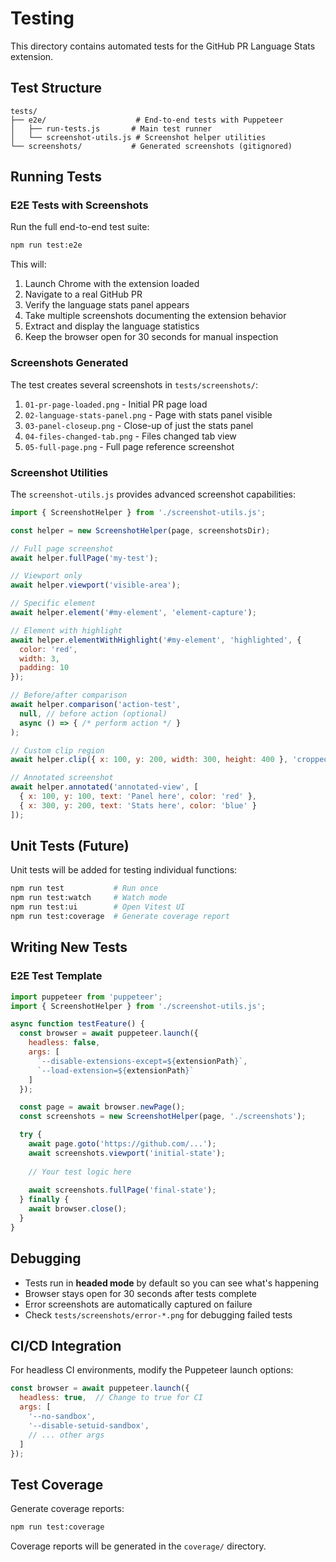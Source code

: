 # Testing

This directory contains automated tests for the GitHub PR Language Stats extension.

## Test Structure

```
tests/
├── e2e/                    # End-to-end tests with Puppeteer
│   ├── run-tests.js       # Main test runner
│   └── screenshot-utils.js # Screenshot helper utilities
└── screenshots/           # Generated screenshots (gitignored)
```

## Running Tests

### E2E Tests with Screenshots

Run the full end-to-end test suite:

```bash
npm run test:e2e
```

This will:
1. Launch Chrome with the extension loaded
2. Navigate to a real GitHub PR
3. Verify the language stats panel appears
4. Take multiple screenshots documenting the extension behavior
5. Extract and display the language statistics
6. Keep the browser open for 30 seconds for manual inspection

### Screenshots Generated

The test creates several screenshots in `tests/screenshots/`:

1. `01-pr-page-loaded.png` - Initial PR page load
2. `02-language-stats-panel.png` - Page with stats panel visible
3. `03-panel-closeup.png` - Close-up of just the stats panel
4. `04-files-changed-tab.png` - Files changed tab view
5. `05-full-page.png` - Full page reference screenshot

### Screenshot Utilities

The `screenshot-utils.js` provides advanced screenshot capabilities:

```javascript
import { ScreenshotHelper } from './screenshot-utils.js';

const helper = new ScreenshotHelper(page, screenshotsDir);

// Full page screenshot
await helper.fullPage('my-test');

// Viewport only
await helper.viewport('visible-area');

// Specific element
await helper.element('#my-element', 'element-capture');

// Element with highlight
await helper.elementWithHighlight('#my-element', 'highlighted', {
  color: 'red',
  width: 3,
  padding: 10
});

// Before/after comparison
await helper.comparison('action-test', 
  null, // before action (optional)
  async () => { /* perform action */ }
);

// Custom clip region
await helper.clip({ x: 100, y: 200, width: 300, height: 400 }, 'cropped');

// Annotated screenshot
await helper.annotated('annotated-view', [
  { x: 100, y: 100, text: 'Panel here', color: 'red' },
  { x: 300, y: 200, text: 'Stats here', color: 'blue' }
]);
```

## Unit Tests (Future)

Unit tests will be added for testing individual functions:

```bash
npm run test           # Run once
npm run test:watch     # Watch mode
npm run test:ui        # Open Vitest UI
npm run test:coverage  # Generate coverage report
```

## Writing New Tests

### E2E Test Template

```javascript
import puppeteer from 'puppeteer';
import { ScreenshotHelper } from './screenshot-utils.js';

async function testFeature() {
  const browser = await puppeteer.launch({
    headless: false,
    args: [
      `--disable-extensions-except=${extensionPath}`,
      `--load-extension=${extensionPath}`
    ]
  });

  const page = await browser.newPage();
  const screenshots = new ScreenshotHelper(page, './screenshots');

  try {
    await page.goto('https://github.com/...');
    await screenshots.viewport('initial-state');
    
    // Your test logic here
    
    await screenshots.fullPage('final-state');
  } finally {
    await browser.close();
  }
}
```

## Debugging

- Tests run in **headed mode** by default so you can see what's happening
- Browser stays open for 30 seconds after tests complete
- Error screenshots are automatically captured on failure
- Check `tests/screenshots/error-*.png` for debugging failed tests

## CI/CD Integration

For headless CI environments, modify the Puppeteer launch options:

```javascript
const browser = await puppeteer.launch({
  headless: true,  // Change to true for CI
  args: [
    '--no-sandbox',
    '--disable-setuid-sandbox',
    // ... other args
  ]
});
```

## Test Coverage

Generate coverage reports:

```bash
npm run test:coverage
```

Coverage reports will be generated in the `coverage/` directory.

